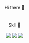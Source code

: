<div align = center>
  
  Hi there 👋

  #

  Skill 🤔 <br> <br>
  <img src="https://img.shields.io/badge/java-007396?style=for-the-badge&logo=OpenJDK&logoColor=white"> <!--Java-->
  <img src="https://img.shields.io/badge/Python-3776AB?style=for-the-badge&logo=Python&logoColor=white"> <!--Python-->
  <img src="https://img.shields.io/badge/HTML5-E34F26?style=for-the-badge&logo=HTML5&logoColor=white"> <!--//HTML-->
  
  
<!--
**wlstjd6524/wlstjd6524** is a ✨ _special_ ✨ repository because its `README.md` (this file) appears on your GitHub profile.

Here are some ideas to get you started:

- 🔭 I’m currently working on ...
- 🌱 I’m currently learning ...
- 👯 I’m looking to collaborate on ...
- 🤔 I’m looking for help with ...
- 💬 Ask me about ...
- 📫 How to reach me: ...
- 😄 Pronouns: ...
- ⚡ Fun fact: ...
-->
  </div>
